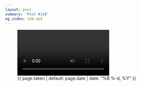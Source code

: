 ```yaml
---
layout: post
summary: 'Post #148'
og_video: 148.mp4
---
```


<figure class="post">
<video controls="" src="{{ site.assets_url }}/148.mp4">
</video>
<figcaption>
<time>{{ page.taken | default: page.date | date: "%B %-d, %Y" }}</time>
</figcaption>
</figure>
